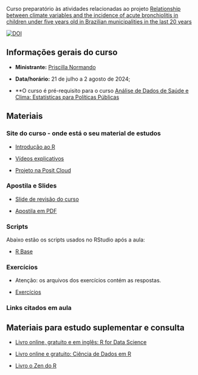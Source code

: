 
Curso preparatório às atividades relacionadas ao projeto 
[Relationship between climate variables and the incidence of acute bronchiolitis in children under five years old in Brazilian municipalities in the last 20 years](https://osf.io/edwbs/)

[![DOI](https://zenodo.org/badge/823326120.svg)](https://zenodo.org/doi/10.5281/zenodo.12629276)


## Informações gerais do curso

- **Ministrante:** [Priscilla Normando](https://prisnormando.com)

- **Data/horário:** 21 de julho a 2 agosto de 2024;

- **O curso é pré-requisito para o curso [Análise de Dados de Saúde e Clima: Estatísticas para Políticas Públicas](https://campusvirtual.fiocruz.br/gestordecursos/hotsite/dados-saude-clima/oferecidas-25-vagas/9584)

## Materiais

### Site do curso - onde está o seu material de estudos

- [Introdução ao R](https://bmclima.github.io/cursoRBasico/)

- [Vídeos explicativos](https://www.youtube.com/embed/videoseries?si=CH65P8HQvyPqIdca&list=PLczEXt1zhB1Rn7BVa6SaV-KtCDL-Cecyc)

- [Projeto na Posit Cloud](https://posit.cloud/content/8482360)


### Apostila e Slides

- [Slide de revisão do curso](https://github.com/prisnormando/cursoRBasico/blob/main/slides/)
  
- [Apostila em PDF](https://github.com/prisnormando/cursoRBasico/blob/main/ebook/ebookRbasico.pdf)


### Scripts

Abaixo estão os scripts usados no RStudio após a aula:

- [R Base](https://github.com/prisnormando/cursoRBasico/tree/main/scripts)

<!-- - [Importação](https://) -->
<!-- - [Manipulação](https://) -->
<!-- - [Baixar zip completo](https://)  -->

### Exercícios

- Atenção: os arquivos dos exercícios contém as respostas.

- [Exercícios](https://github.com/prisnormando/cursoRBasico/tree/main/scripts/exercicios.R)

### Links citados em aula

## Materiais para estudo suplementar e consulta

- [Livro online, gratuito e em inglês: R for Data Science](https://r4ds.hadley.nz/)

- [Livro online e gratuito: Ciência de Dados em R](https://livro.curso-r.com/7-2-dplyr.html)
  
- [Livro o Zen do R](https://curso-r.github.io/zen-do-r/index.html)

